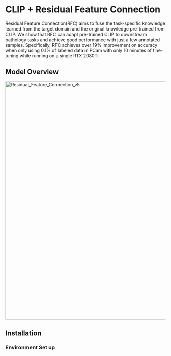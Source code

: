 # CLIP + Residual Feature Connection

Residual Feature Connection(RFC) aims to fuse the task-specific knowledge learned from the target domain and the original knowledge pre-trained from CLIP. We show that RFC can adapt pre-trained CLIP to downstream pathology tasks and achieve good performance with just a few annotated samples. Specifically, RFC achieves over 19% improvement on accuracy when only using 0.1% of labeled data in PCam with only 10 minutes of fine-tuning while running on a single RTX 2080Ti.

## Model Overview
<img width="750" alt="Residual_Feature_Connection_v5" src="https://user-images.githubusercontent.com/40489953/213370883-ed6b540b-de66-44f2-bc66-2d88d58b4f63.png">

## Installation
### Environment Set up
